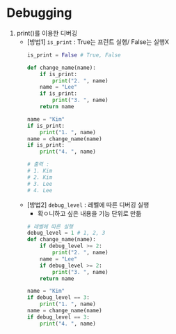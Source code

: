 # Debugging
1. print()를 이용한 디버깅
    - [방법1] `is_print` : True는 프린트 실행/ False는 실행X
        ```py
        is_print = False # True, False

        def change_name(name):
            if is_print:
                print("2. ", name)
            name = "Lee"
            if is_print:
                print("3. ", name)
            return name

        name = "Kim"
        if is_print:
            print("1. ", name) 
        name = change_name(name)
        if is_print:
            print("4. ", name)

        # 출력 : 
        # 1. Kim
        # 2. Kim
        # 3. Lee
        # 4. Lee
        ```
    - [방법2] `debug_level` : 레벨에 따른 디버깅 실행
        - 확ㅇ니하고 싶은 내용을 기능 단위로 만듦
        ```py
        # 레벨에 따른 실행
        debug_level = 1 # 1, 2, 3
        def change_name(name):
            if debug_level >= 2:
                print("2. ", name)
            name = "Lee"
            if debug_level >= 2:
                print("3. ", name)
            return name

        name = "Kim"
        if debug_level == 3:
            print("1. ", name) 
        name = change_name(name)
        if debug_level == 3:
            print("4. ", name)
        ```